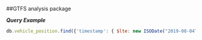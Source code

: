 ##GTFS analysis package

***Query Example***
```javascript
db.vehicle_position.find({'timestamp': { $lte: new ISODate("2019-08-04T20:54:01Z")}})
```